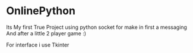 # OnlinePython
Its My first True Project using python socket for make in first a messaging 
And after a little 2 player game :)

For interface i use Tkinter
